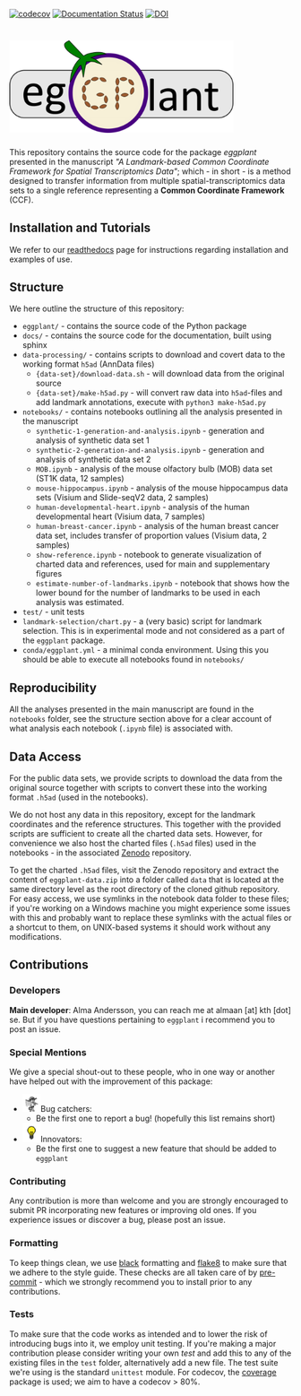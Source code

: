 [![codecov](https://codecov.io/gh/almaan/eggplant/branch/publish/graph/badge.svg?token=NFJWGVK56D)](https://codecov.io/gh/almaan/eggplant)
[![Documentation Status](https://readthedocs.org/projects/spatial-eggplant/badge/?version=latest)](https://spatial-eggplant.readthedocs.io/en/latest/?badge=latest)
[![DOI](https://zenodo.org/badge/DOI/10.5281/zenodo.5659105.svg)](https://doi.org/10.5281/zenodo.5659105)



# <img src="images/logo.png" width=400px> 

This repository contains the source code for the package *eggplant* presented in
the manuscript *"A Landmark-based Common Coordinate Framework for Spatial
Transcriptomics Data"*; which - in short - is a method designed to transfer
information from multiple spatial-transcriptomics data sets to a single
reference representing a **Common Coordinate Framework** (CCF).

##  Installation and Tutorials
We refer to our <a href="https://spatial-eggplant.readthedocs.io/en/latest/install.html">readthedocs</a> page for instructions regarding installation and examples of use.

## Structure
We here outline the structure of this repository:
- `eggplant/` - contains the source code of the Python package
- `docs/` - contains the source code for the documentation, built using sphinx
- `data-processing/` - contains scripts to download and covert data to the working format `h5ad` (AnnData files)
  - `{data-set}/download-data.sh` - will download data from the original source
  - `{data-set}/make-h5ad.py` - will convert raw data into `h5ad`-files and add landmark annotations, execute with `python3 make-h5ad.py`
- `notebooks/` - contains notebooks outlining all the analysis presented in the manuscript
  - `synthetic-1-generation-and-analysis.ipynb` - generation and analysis of synthetic data set 1
  - `synthetic-2-generation-and-analysis.ipynb` - generation and analysis of synthetic data set 2
  - `MOB.ipynb` - analysis of the mouse olfactory bulb (MOB) data set (ST1K data, 12 samples)
  - `mouse-hippocampus.ipynb` - analysis of the mouse hippocampus data sets (Visium and Slide-seqV2 data, 2 samples)
  - `human-developmental-heart.ipynb` - analysis of the human developmental heart (Visium data, 7 samples)
  - `human-breast-cancer.ipynb` - analysis of the human breast cancer data set, includes transfer of proportion values (Visium data, 2 samples)
  - `show-reference.ipynb` - notebook to generate visualization of charted data and references, used for main and supplementary figures
  - `estimate-number-of-landmarks.ipynb` - notebook that shows how the lower bound for the number of landmarks to be used in each analysis was estimated.
- `test/` - unit tests
- `landmark-selection/chart.py` - a (very basic) script for landmark selection. This is in experimental mode and not considered as a part of the `eggplant` package.
- `conda/eggplant.yml` - a minimal conda environment. Using this you should be able to execute all notebooks found in `notebooks/`

## Reproducibility
All the analyses presented in the main manuscript are found in the `notebooks`
folder, see the structure section above for a clear account of what analysis
each notebook (`.ipynb` file) is associated with.

## Data Access
For the public data sets, we provide scripts to download the data from the
original source together with scripts to convert these into the working format
`.h5ad` (used in the notebooks). 

We do not host any data in this repository, except for the landmark coordinates
and the reference structures. This together with the provided scripts are
sufficient to create all the charted data sets. However, for convenience we also
host the charted files (`.h5ad` files) used in the notebooks - in the associated
[Zenodo](https://doi.org/10.5281/zenodo.5659093) repository.

To get the charted `.h5ad` files, visit the Zenodo repository and extract the
content of `eggplant-data.zip` into a folder called `data` that is located at the same
directory level as the root directory of the cloned github repository. For easy
access, we use symlinks in the notebook data folder to these files; if you're
working on a Windows machine you might experience some issues with this and
probably want to replace these symlinks with the actual files or a shortcut to
them, on UNIX-based systems it should work without any modifications.


## Contributions
### Developers
**Main developer**: Alma Andersson, you can reach me at almaan [at] kth [dot] se. But if you have questions pertaining to `eggplant` i recommend you to post an issue.
### Special Mentions
We give a special shout-out to these people, who in one way or another have helped out with the improvement of this package:<br>
- <img src="images/bugcatcher.png" width=32px>Bug catchers:
  - Be the first one to report a bug! (hopefully this list remains short)
- <img src="images/innovator.jpg" width=32px>Innovators:
  - Be the first one to suggest a new feature that should be added to `eggplant`

### Contributing
Any contribution is more than welcome and you are strongly encouraged to submit
PR incorporating new features or improving old ones. If you experience issues or
discover a bug, please post an issue.

### Formatting
To keep things clean, we use [black](https://github.com/psf/black) formatting
and [flake8](https://flake8.pycqa.org/en/latest/) to make sure that we adhere to
the style guide. These checks are all taken care of by
[pre-commit](https://pre-commit.com/) - which we strongly recommend you to
install prior to any contributions.
### Tests
To make sure that the code works as intended and to lower the risk of
introducing bugs into it, we employ unit testing. If you're making a major
contribution please consider writing your own *test* and add this to any of the
existing files in the `test` folder, alternatively add a new file. The test
suite we're using is the standard `unittest` module. For codecov, the
[coverage](https://coverage.readthedocs.io/en/6.1.1/) package is used; we aim to
have a codecov > 80%.
